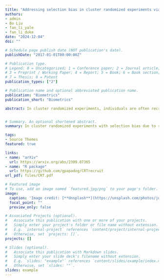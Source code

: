 ```yaml
---
title: "Addressing selection bias in cluster randomized experiments via weighting"
authors:
- admin
- Bo Liu
- fan_li_yale
- fan_li_duke
date: "2024-12-04"
doi: ""

# Schedule page publish date (NOT publication's date).
publishDate: "2017-01-01T00:00:00Z"

# Publication type.
# Legend: 0 = Uncategorized; 1 = Conference paper; 2 = Journal article;
# 3 = Preprint / Working Paper; 4 = Report; 5 = Book; 6 = Book section;
# 7 = Thesis; 8 = Patent
publication_types: ["2"]

# Publication name and optional abbreviated publication name.
publication: "Biometrics"
publication_short: "Biometrics"

abstract: In cluster randomized experiments, individuals are often recruited after the cluster treatment assignment, and data are typically only available for the recruited sample. Post-randomization recruitment can lead to selection bias, inducing systematic differences between the overall and the recruited populations, and between the recruited intervention and control arms. In this setting, we define causal estimands for the overall and the recruited populations. We prove, under the assumption of ignorable recruitment, that the average treatment effect on the recruited population can be consistently estimated from the recruited sample using inverse probability weighting. Generally we cannot identify the average treatment effect on the overall population. Nonetheless, we show, via a principal stratification formulation, that one can use weighting of the recruited sample to identify treatment effects on two meaningful subpopulations of the overall population, individuals who would be recruited into the study regardless of the assignment, and individuals who would be recruited into the study under treatment but not under control. We develop an estimation strategy and a sensitivity analysis approach for checking the ignorable recruitment assumption. The proposed methods are applied to the ARTEMIS cluster randomized trial, where removing co-payment barriers increases the persistence of P2Y12 inhibitor among the always-recruited population.


# Summary. An optional shortened abstract.
summary: In cluster randomized experiments with selection bias due to recruitment, data are often only available on those that were recruited. Based on a principal stratification framework, we show that causal effects on the overall population are identifiable based on the recruited sample only.

tags:
- Source Themes
featured: true

links:
- name: "arXiv"
  url: https://arxiv.org/abs/2309.07365
- name: "R package"
  url: https://github.com/gpapadog/CRTrecruit
url_pdf: files/CRT.pdf

# Featured image
# To use, add an image named `featured.jpg/png` to your page's folder. 
image:
  caption: 'Image credit: [**Unsplash**](https://unsplash.com/photos/jdD8gXaTZsc)'
  focal_point: ""
  preview_only: false

# Associated Projects (optional).
#   Associate this publication with one or more of your projects.
#   Simply enter your project's folder or file name without extension.
#   E.g. `internal-project` references `content/project/internal-project/index.md`.
#   Otherwise, set `projects: []`.
projects: []

# Slides (optional).
#   Associate this publication with Markdown slides.
#   Simply enter your slide deck's filename without extension.
#   E.g. `slides: "example"` references `content/slides/example/index.md`.
#   Otherwise, set `slides: ""`.
slides: example
---
```



